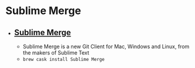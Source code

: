 # Sublime Merge
- [Sublime Merge](https://www.sublimemerge.com/)
  - 
  - Sublime Merge is a new Git Client for Mac, Windows and Linux, from the makers of Sublime Text
  - `brew cask install Sublime Merge`
